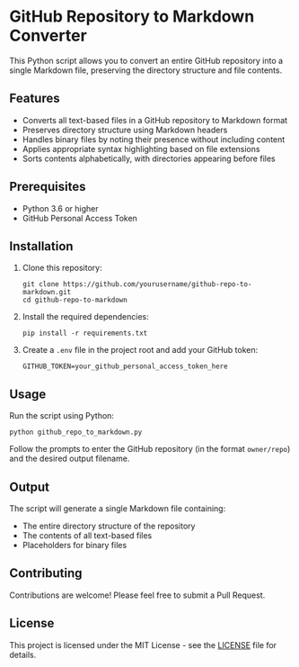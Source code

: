 # GitHub Repository to Markdown Converter

This Python script allows you to convert an entire GitHub repository into a single Markdown file, preserving the directory structure and file contents.

## Features

- Converts all text-based files in a GitHub repository to Markdown format
- Preserves directory structure using Markdown headers
- Handles binary files by noting their presence without including content
- Applies appropriate syntax highlighting based on file extensions
- Sorts contents alphabetically, with directories appearing before files

## Prerequisites

- Python 3.6 or higher
- GitHub Personal Access Token

## Installation

1. Clone this repository:
   ```
   git clone https://github.com/yourusername/github-repo-to-markdown.git
   cd github-repo-to-markdown
   ```

2. Install the required dependencies:
   ```
   pip install -r requirements.txt
   ```

3. Create a `.env` file in the project root and add your GitHub token:
   ```
   GITHUB_TOKEN=your_github_personal_access_token_here
   ```

## Usage

Run the script using Python:

```
python github_repo_to_markdown.py
```

Follow the prompts to enter the GitHub repository (in the format `owner/repo`) and the desired output filename.

## Output

The script will generate a single Markdown file containing:

- The entire directory structure of the repository
- The contents of all text-based files
- Placeholders for binary files

## Contributing

Contributions are welcome! Please feel free to submit a Pull Request.

## License

This project is licensed under the MIT License - see the [LICENSE](LICENSE) file for details.
